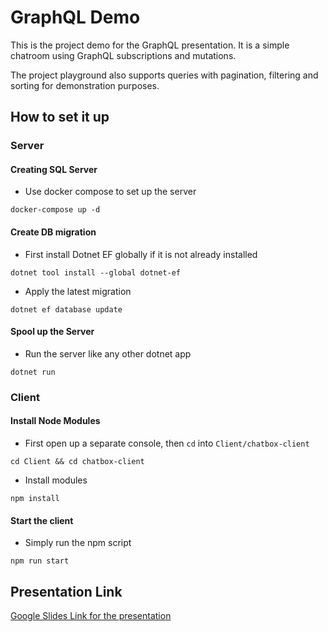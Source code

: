 # GraphQL Demo

This is the project demo for the GraphQL presentation. It is a simple chatroom using GraphQL subscriptions and mutations.

The project playground also supports queries with pagination, filtering and sorting for demonstration purposes.

## How to set it up
### Server
#### Creating SQL Server
- Use docker compose to set up the server
```
docker-compose up -d
```
#### Create DB migration
- First install Dotnet EF globally if it is not already installed
```
dotnet tool install --global dotnet-ef
```

- Apply the latest migration
```
dotnet ef database update
```

#### Spool up the Server
- Run the server like any other dotnet app
```
dotnet run
```

### Client

#### Install Node Modules
- First open up a separate console, then `cd` into `Client/chatbox-client`
```
cd Client && cd chatbox-client
```
- Install modules
```
npm install
```

#### Start the client
- Simply run the npm script
```
npm run start
```


## Presentation Link

[Google Slides Link for the presentation](https://docs.google.com/presentation/d/1LSr2vCpBZ4nGeTCa9hvEK_uZjWafEx100cHeTV5iTLk/edit?usp=sharing)